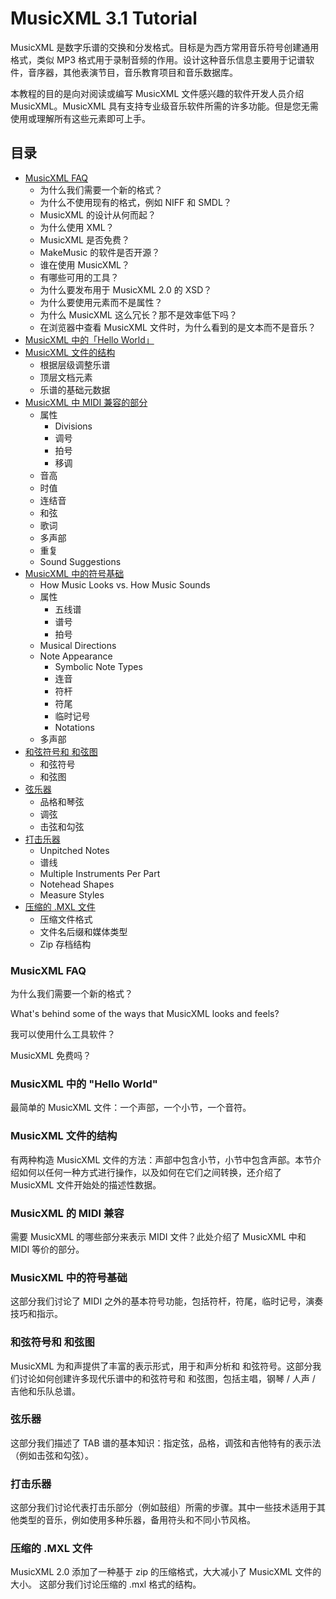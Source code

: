 # MusicXML 3.1 Tutorial

MusicXML 是数字乐谱的交换和分发格式。目标是为西方常用音乐符号创建通用格式，类似 MP3 格式用于录制音频的作用。设计这种音乐信息主要用于记谱软件，音序器，其他表演节目，音乐教育项目和音乐数据库。

本教程的目的是向对阅读或编写 MusicXML 文件感兴趣的软件开发人员介绍 MusicXML。MusicXML 具有支持专业级音乐软件所需的许多功能。但是您无需使用或理解所有这些元素即可上手。

## 目录

- [MusicXML FAQ](chapters/MusicXML-FAQ.md)
  - 为什么我们需要一个新的格式？
  - 为什么不使用现有的格式，例如 NIFF 和 SMDL？
  - MusicXML 的设计从何而起？
  - 为什么使用 XML？
  - MusicXML 是否免费？
  - MakeMusic 的软件是否开源？
  - 谁在使用 MusicXML？
  - 有哪些可用的工具？
  - 为什么要发布用于 MusicXML 2.0 的 XSD？
  - 为什么要使用元素而不是属性？
  - 为什么 MusicXML 这么冗长？那不是效率低下吗？
  - 在浏览器中查看 MusicXML 文件时，为什么看到的是文本而不是音乐？
- [MusicXML 中的「Hello World」](chapters/Hello-World-in-MusicXML.md)
- [MusicXML 文件的结构](chapters/The-Structure-of-MusicXML-Files.md)
  - 根据层级调整乐谱
  - 顶层文档元素
  - 乐谱的基础元数据
- [MusicXML 中 MIDI 兼容的部分](chapters/The-MIDI-Compatible-Part-of-MusicXML.md)
  - 属性
    - Divisions
    - 调号
    - 拍号
    - 移调
  - 音高
  - 时值
  - 连结音
  - 和弦
  - 歌词
  - 多声部
  - 重复
  - Sound Suggestions
- [MusicXML 中的符号基础](chapters/Notation-Basics-in-MusicXML.md)
  - How Music Looks vs. How Music Sounds
  - 属性
    - 五线谱
    - 谱号
    - 拍号
  - Musical Directions
  - Note Appearance
    - Symbolic Note Types
    - 连音
    - 符杆
    - 符尾
    - 临时记号
    - Notations
  - 多声部
- [和弦符号和 和弦图](chapters/Chord-Symbols-and-Diagrams.md)
  - 和弦符号
  - 和弦图
- [弦乐器](chapters\Tablature-in-MusicXML.md)
  - 品格和琴弦
  - 调弦
  - 击弦和勾弦
- [打击乐器](chapters/Percussion-in-MusicXML.md)
  - Unpitched Notes
  - 谱线
  - Multiple Instruments Per Part
  - Notehead Shapes
  - Measure Styles
- [压缩的 .MXL 文件](chapters/Compressed-MXL-Files.md)
  - 压缩文件格式
  - 文件名后缀和媒体类型
  - Zip 存档结构

### MusicXML FAQ

为什么我们需要一个新的格式？

What's behind some of the ways that MusicXML looks and feels?

我可以使用什么工具软件？

MusicXML 免费吗？

### MusicXML 中的 "Hello World"

最简单的 MusicXML 文件：一个声部，一个小节，一个音符。

### MusicXML 文件的结构

有两种构造 MusicXML 文件的方法：声部中包含小节，小节中包含声部。本节介绍如何以任何一种方式进行操作，以及如何在它们之间转换，还介绍了 MusicXML 文件开始处的描述性数据。

### MusicXML 的 MIDI 兼容

需要 MusicXML 的哪些部分来表示 MIDI 文件？此处介绍了 MusicXML 中和 MIDI 等价的部分。

### MusicXML 中的符号基础

这部分我们讨论了 MIDI 之外的基本符号功能，包括符杆，符尾，临时记号，演奏技巧和指示。

### 和弦符号和 和弦图

MusicXML 为和声提供了丰富的表示形式，用于和声分析和 和弦符号。这部分我们讨论如何创建许多现代乐谱中的和弦符号和 和弦图，包括主唱，钢琴 / 人声 / 吉他和乐队总谱。

### 弦乐器

这部分我们描述了 TAB 谱的基本知识：指定弦，品格，调弦和吉他特有的表示法（例如击弦和勾弦）。

### 打击乐器

这部分我们讨论代表打击乐部分（例如鼓组）所需的步骤。其中一些技术适用于其他类型的音乐，例如使用多种乐器，备用符头和不同小节风格。

### 压缩的 .MXL 文件

MusicXML 2.0 添加了一种基于 zip 的压缩格式，大大减小了 MusicXML 文件的大小。
这部分我们讨论压缩的 .mxl 格式的结构。
